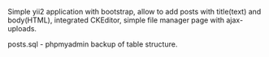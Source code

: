 Simple yii2 application with bootstrap, allow to add posts with title(text) and body(HTML), integrated CKEditor, simple file manager page with ajax-uploads.

posts.sql - phpmyadmin backup of table structure.
